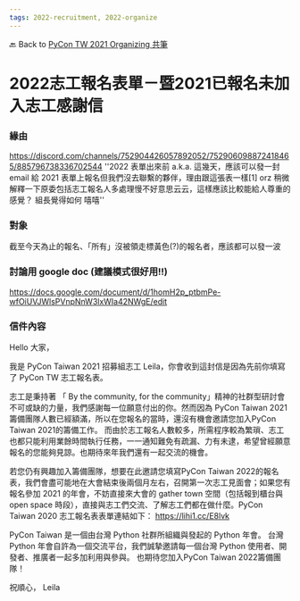 ```yaml
---
tags: 2022-recruitment, 2022-organize
---
```


🔙 Back to [PyCon TW 2021 Organizing 共筆](/Wb9vQrfJQk-5tPoPR23hwA)




# 2022志工報名表單－暨2021已報名未加入志工感謝信

###  緣由
https://discord.com/channels/752904426057892052/752906098872418465/885796738336702544
''2022 表單出來前 a.k.a. 這幾天，應該可以發一封 email 給 2021 表單上報名但我們沒去聯繫的夥伴，理由跟這張表一樣[1] orz   稍微解釋一下原委包括志工報名人多處理慢不好意思云云，這樣應該比較能給人尊重的感覺？  組長覺得如何   嘻嘻''

### 對象
截至今天為止的報名、「所有」沒被領走標黃色(?)的報名者，應該都可以發一波 

### 討論用 google doc (建議模式很好用!!)
https://docs.google.com/document/d/1homH2p_ptbmPe-wfOiUVJWlsPVnpNnW3lxWIa42NWgE/edit

### 信件內容

Hello 大家，

我是 PyCon Taiwan 2021 招募組志工 Leila，你會收到這封信是因為先前你填寫了 PyCon TW 志工報名表。

志工是秉持著 「 By the community, for the community」精神的社群型研討會不可或缺的力量，我們感謝每一位願意付出的你。然而因為 PyCon Taiwan 2021 籌備團隊人數已經額滿，所以在您報名的當時，還沒有機會邀請您加入PyCon Taiwan 2021的籌備工作。
而由於志工報名人數較多，所需程序較為繁瑣、志工也都只能利用業餘時間執行任務，一一通知難免有疏漏、力有未逮，希望曾經願意報名的您能夠見諒。也期待來年我們還有一起交流的機會。

若您仍有興趣加入籌備團隊，想要在此邀請您填寫PyCon Taiwan 2022的報名表，我們會盡可能地在大會結束後兩個月左右，召開第一次志工見面會；如果您有報名參加 2021 的年會，不妨直接來大會的 gather town 空間（包括報到櫃台與 open space 時段），直接與志工們交流、了解志工們都在做什麼。PyCon Taiwan 2020 志工報名表表單連結如下：
https://lihi1.cc/E8lvk

PyCon Taiwan 是一個由台灣 Python 社群所組織與發起的 Python 年會。
台灣 Python 年會自許為一個交流平台，我們誠摯邀請每一個台灣 Python 使用者、開發者、推廣者一起多加利用與參與。
也期待您加入PyCon Taiwan 2022籌備團隊！


祝順心，
Leila

